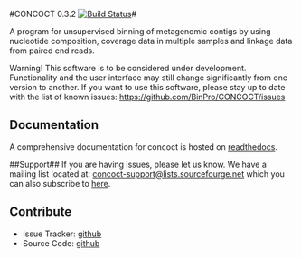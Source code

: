 #CONCOCT 0.3.2 [![Build Status](https://travis-ci.org/BinPro/CONCOCT.png?branch=master)](https://travis-ci.org/BinPro/CONCOCT)#

A program for unsupervised binning of metagenomic contigs by using nucleotide composition, 
coverage data in multiple samples and linkage data from paired end reads.

Warning! This software is to be considered under development. Functionality and the user interface may still change significantly from one version to another.
If you want to use this software, please stay up to date with the list of known issues:
https://github.com/BinPro/CONCOCT/issues

## Documentation ##
A comprehensive documentation for concoct is hosted on [readthedocs](https://concoct.readthedocs.org).

##Support##
If you are having issues, please let us know. We have a mailing list located at: concoct-support@lists.sourcefourge.net which you can also subscribe to [here](https://lists.sourceforge.net/lists/listinfo/concoct-support).

## Contribute ##

 - Issue Tracker: [github](https://github.com/binpro/CONCOCT/issues)
 - Source Code: [github](https://github.com/binpro/CONCOCT)
